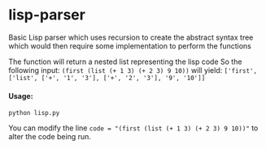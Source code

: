 # lisp-parser

Basic Lisp parser which uses recursion to create the abstract syntax tree
which would then require some implementation to perform the functions

The function will return a nested list representing the lisp code
So the following input:  `(first (list (+ 1 3) (+ 2 3) 9 10))`
will yield: `['first', ['list', ['+', '1', '3'], ['+', '2', '3'], '9', '10']]`

#### Usage:
```
python lisp.py
```

You can modify the line `code = "(first (list (+ 1 3) (+ 2 3) 9 10))"`
to alter the code being run.
